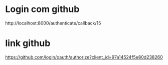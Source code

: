 # Login com github 
http://localhost:8000/authenticate/callback/15

# link github
https://github.com/login/oauth/authorize?client_id=97a14524f5e80d238260

